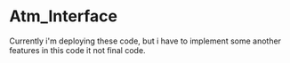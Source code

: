 # Atm_Interface
Currently i'm deploying these code, but i have to implement some another features in this code it not final code.
